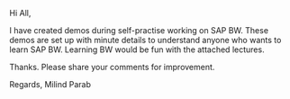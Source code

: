 
Hi All,

I have created demos during self-practise working on SAP BW. These demos are set up with minute details to understand anyone who wants to learn SAP BW. Learning BW would be fun with the attached lectures.

Thanks. Please share your comments for improvement.

Regards,
Milind Parab
